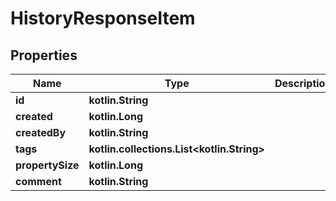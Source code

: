 # HistoryResponseItem

## Properties

| Name             | Type                                             | Description | Notes |
|------------------|--------------------------------------------------|-------------|-------|
| **id**           | **kotlin.String**                                |             |       |
| **created**      | **kotlin.Long**                                  |             |       |
| **createdBy**    | **kotlin.String**                                |             |       |
| **tags**         | **kotlin.collections.List&lt;kotlin.String&gt;** |             |       |
| **propertySize** | **kotlin.Long**                                  |             |       |
| **comment**      | **kotlin.String**                                |             |       |



